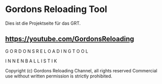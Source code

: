 # Gordons Reloading Tool

Dies ist die Projektseite für das GRT. 

https://youtube.com/GordonsReloading
--------------------------------------------------------------------------------

 G O R D O N S  R E L O A D I N G  T O O L
 
 I N N E N B A L L I S T I K

  Copyright (c) Gordons Reloading Channel, all rights reserved
  Commercial use without written permission is strictly prohibited.

